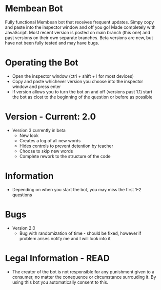 # Membean Bot
Fully functional Membean bot that receives frequent updates. Simpy copy and paste into the inspector window and off you go! Made completely with JavaScript. Most recent version is posted on main branch (this one) and past versions on their own separate branches. Beta versions are new, but have not been fully tested and may have bugs.

# Operating the Bot
- Open the inspector window (ctrl + shift + I for most devices)
- Copy and paste whichever version you choose into the inspector window and press enter
- If version allows you to turn the bot on and off (versions past 1.1) start the bot as clost to the beginning of the question or before as possible

# Version - Current: 2.0
- Version 3 currently in beta
  - New look
  - Creates a log of all new words
  - Hides controls to prevent detention by teacher
  - Choose to skip new words
  - Complete rework to the structure of the code
  
# Information
- Depending on when you start the bot, you may miss the first 1-2 questions

# Bugs
- Version 2.0
  - Bug with randomization of time - should be fixed, however if problem arises notify me and I will look into it

# Legal Information - READ
- The creator of the bot is not responsible for any punishment given to a consumer, no matter the conequence or circumstance surrouding it. By using this bot you automatically consent to this.
